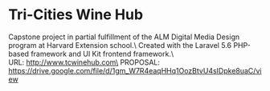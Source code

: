 # Tri-Cities Wine Hub
Capstone project in partial fulfillment of the ALM Digital Media Design program at Harvard Extension school.\ 
Created with the Laravel 5.6 PHP-based framework and UI Kit frontend framework.\    
URL: http://www.tcwinehub.com\ 
PROPOSAL: https://drive.google.com/file/d/1gm_W7R4eaqHHq1OozBtvU4sIDpke8uaC/view


